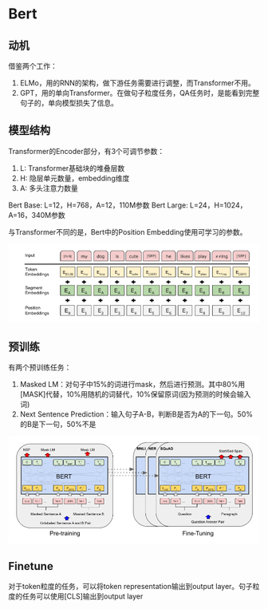 # Bert

## 动机

借鉴两个工作：
1. ELMo，用的RNN的架构，做下游任务需要进行调整，而Transformer不用。
2. GPT，用的单向Transformer。在做句子粒度任务，QA任务时，是能看到完整句子的，单向模型损失了信息。

## 模型结构

Transformer的Encoder部分，有3个可调节参数：
1) L: Transformer基础块的堆叠层数
2) H: 隐层单元数量，embedding维度
3) A: 多头注意力数量
   
Bert Base: L=12，H=768，A=12，110M参数
Bert Large: L=24，H=1024，A=16，340M参数

与Transformer不同的是，Bert中的Position Embedding使用可学习的参数。

![输入数据](img/0008-2.png)

## 预训练

有两个预训练任务：
1. Masked LM：对句子中15%的词进行mask，然后进行预测。其中80%用[MASK]代替，10%用随机的词替代，10%保留原词(因为预测的时候会输入词)
2. Next Sentence Prediction：输入句子A-B，判断B是否为A的下一句。50%的B是下一句，50%不是
   
![预训练和finetune过程](img/0008-1.png)


## Finetune

对于token粒度的任务，可以将token representation输出到output layer。句子粒度的任务可以使用[CLS]输出到output layer